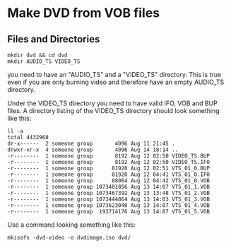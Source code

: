 # Make DVD from VOB files

## Files and Directories

    mkdir dvd && cd dvd
    mkdir AUDIO_TS VIDEO_TS

you need to have an "AUDIO_TS" and a "VIDEO_TS" directory. This is true
even if you are only burning video and therefore have an empty AUDIO_TS
directory.

Under the VIDEO_TS directory you need to have valid IFO, VOB and BUP
files. A directory listing of the VIDEO_TS directory should look
something like this:

    ll -a
    total 4432968
    dr-x------  2 someone group       4096 Aug 11 21:45 .
    drwxr-xr-x  4 someone group       4096 Aug 14 18:14 ..
    -r--------  1 someone group       8192 Aug 12 02:50 VIDEO_TS.BUP
    -r--------  1 someone group       8192 Aug 12 02:50 VIDEO_TS.IFO
    -r--------  1 someone group      81920 Aug 12 02:51 VTS_01_0.BUP
    -r--------  1 someone group      81920 Aug 12 04:41 VTS_01_0.IFO
    -r--------  1 someone group      88064 Aug 12 04:42 VTS_01_0.VOB
    -r--------  1 someone group 1073401856 Aug 13 14:07 VTS_01_1.VOB
    -r--------  1 someone group 1073467392 Aug 13 13:48 VTS_01_2.VOB
    -r--------  1 someone group 1073444864 Aug 13 14:03 VTS_01_3.VOB
    -r--------  1 someone group 1073623040 Aug 13 14:07 VTS_01_4.VOB
    -r--------  1 someone group  193714176 Aug 13 14:07 VTS_01_5.VOB

Use a command looking something like this:

    mkisofs -dvd-video -o dvdimage.iso dvd/
